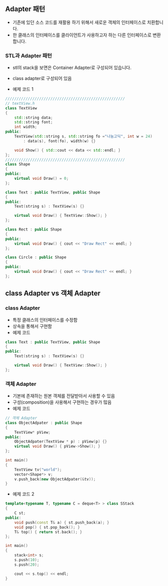 ## Adapter 패턴
* 기존에 있던 소스 코드를 재활용 하기 위해서 새로운 객체의 인터페이스로 치환합니다. 
* 한 클래스의 인터페이스를 클라이언트가 사용하고자 하는 다른 인터페이스로 변환합니다.

### STL과 Adapter 패턴
* stl의 stack을 보면은 Container Adapter로 구성되어 있습니다. 
* class adapter로 구성되어 있음


* 예제 코드 1
```c++
/////////////////////////////////////////////////////
// textView.h
class TextView
{
    std::string data;
    std::string font;
    int width;
public:
    TextView(std::string s, std::string fo ="나눔고딕", int w = 24)
        : data(s), font(fo), width(w) {}

    void Show() { std::cout << data << std::endl; }
};
/////////////////////////////////////////////////////
class Shape
{
public:
    virtual void Draw() = 0;
};

class Text : public TextView, public Shape
{
public:
    Text(string s) : TextView(s) {}

    virtual void Draw() { TextView::Show(); }
};

class Rect : public Shape
{
public:
    virtual void Draw() { cout << "Draw Rect" << endl; }
};

class Circle : public Shape
{
public:
    virtual void Draw() { cout << "Draw Rect" << endl; }
};

```
## class Adapter vs 객체 Adapter
### class Adapter
* 특정 클래스의 인터페이스를 수정함
* 상속을 통해서 구현함
* 예제 코드
```c++
class Text : public TextView, public Shape
{
public:
    Text(string s) : TextView(s) {}

    virtual void Draw() { TextView::Show(); }
};
```
### 객체 Adapter
* 기본에 존재하는 원본 객체를 전달받아서 사용할 수 있음
* 구성(composition)을 사용해서 구현하는 경우가 많음
* 예제 코드
```c++
// 객체 Adapter
class ObjectAdpater : public Shape
{
    TextView* pView;
public:
    ObjectAdpater(TextView * p) : pView(p) {}
    virtual void Draw() { pView->Show(); }
};

int main()
{
    TextView tv("world");
    vector<Shape*> v;        
    v.push_back(new ObjectAdpater(&tv));
}
```

* 예제 코드 2
```c++
template<typename T, typename C = deque<T> > class SStack
{
    C st;
public:
    void push(const T& a) { st.push_back(a); }
    void pop() { st.pop_back(); }
    T& top() { return st.back(); }
};

int main()
{
    stack<int> s;
    s.push(10);
    s.push(20);

    cout << s.top() << endl;
}

```